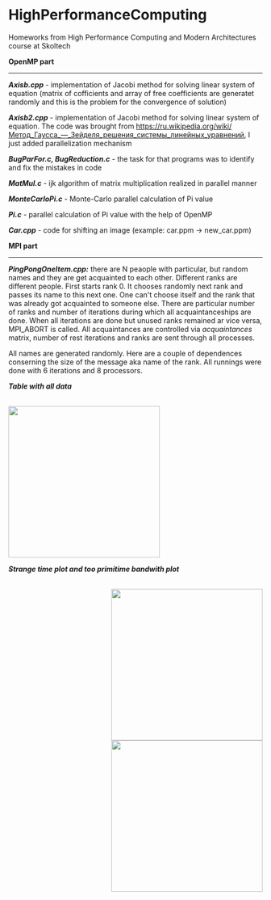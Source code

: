 # HighPerformanceComputing
Homeworks from High Performance Computing and Modern Architectures course at Skoltech

**OpenMP part**

---------------

***Axisb.cpp*** - implementation of Jacobi method for solving linear system of equation (matrix of cofficients and array of free coefficients are generatet randomly and this is the problem for the convergence of solution)

***Axisb2.cpp*** - implementation of Jacobi method for solving linear system of equation. The code was brought from <https://ru.wikipedia.org/wiki/Метод_Гаусса_—_Зейделя_решения_системы_линейных_уравнений>, I just added parallelization mechanism

***BugParFor.c, BugReduction.c*** - the task for that programs was to identify and fix the mistakes in code

***MatMul.c*** - ijk algorithm of matrix multiplication realized in parallel manner

***MonteCarloPi.c*** - Monte-Carlo parallel calculation of Pi value 

***Pi.c*** - parallel calculation of Pi value with the help of OpenMP

***Car.cpp*** - code for shifting an image (example: car.ppm -> new_car.ppm)

**MPI part**

------------
***PingPongOneItem.cpp:*** there are N peaople with particular, but random names and they are get acquainted to each other. Different ranks are different people. First starts rank 0. It chooses randomly next rank and passes its name to this next one. One can't choose itself and the rank that was already got acquainted to someone else. There are particular number of ranks and number of iterations during which all acquaintanceships are done. When all iterations are done but unused ranks remained ar vice versa, MPI_ABORT is called. All acquaintances are controlled via *acquaintances* matrix, number of rest iterations and ranks are sent through all processes.

  All names are generated randomly. Here are a couple of dependences conserning the size of the message aka name of the rank. All runnings were done with 6 iterations and 8 processors.
  
  ***Table with all data***
  
  <br>
    <img height="300" align="center" src="https://github.com/samymone/HighPerformanceComputing/blob/master/table.png/">
  </br>
  
  ***Strange time plot and too primitime bandwith plot***
    
  <br>
    <img height="300" align="right" src="https://github.com/samymone/HighPerformanceComputing/blob/master/time.png" />
  </br>
 
  <br>
    <img height="300" align="right" src="https://github.com/samymone/HighPerformanceComputing/blob/master/bandwith.png" />
  </br>
  
  
